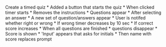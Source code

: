 Create a timed quiz
    * Added a button that starts the quiz
        * When clicked timer starts
        * Removes the instructions
        * Questions appear
    * After selecting an answer
        * A new set of question/answers appear
        * User is notifed whether right or wrong
        * If wrong timer decreases by 10 sec
        * If correct score increases
    * When all questions are finished
        * questions disappear
        * Score is shown 
        * 'Input' appears that asks for initials
        * Then name with score replaces prompt
    
    